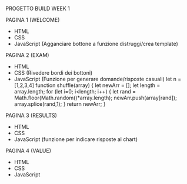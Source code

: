 PROGETTO BUILD WEEK 1

PAGINA 1 (WELCOME)
- HTML 
- CSS 
- JavaScript 
(Agganciare bottone a funzione distruggi/crea template)

PAGINA 2 (EXAM)
- HTML 
- CSS 
(Rivedere bordi dei bottoni)
- JavaScript
(Funzione per generare domande/risposte casuali)
let n = [1,2,3,4]
function shuffle(array) {
    let newArr = [];
    let length = array.length;
    for (let i=0; i<length; i++) {
    let rand = Math.floor(Math.random()*array.length);
    newArr.push(array[rand]);
    array.splice(rand,1);
    }
    return newArr;
}

PAGINA 3 (RESULTS)
- HTML
- CSS  
- JavaScript
(funzione per indicare risposte al chart)

PAGINA 4 (VALUE)
- HTML
- CSS
- JavaScript
